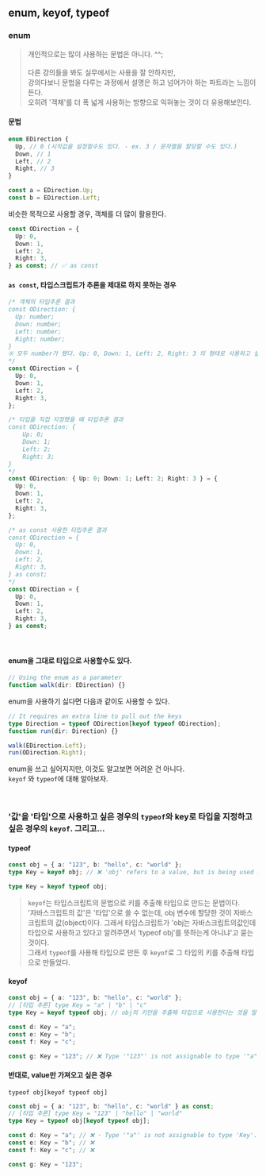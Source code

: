 ## enum, keyof, typeof

### enum

> 개인적으로는 많이 사용하는 문법은 아니다. ^^;<br /><br />
> 다른 강의들을 봐도 실무에서는 사용을 잘 안하지만, <br />
> 강의다보니 문법을 다루는 과정에서 설명은 하고 넘어가야 하는 파트라는 느낌이 든다.<br />
> 오히려 '객체'를 더 폭 넓게 사용하는 방향으로 익혀놓는 것이 더 유용해보인다.

#### 문법

```ts
enum EDirection {
  Up, // 0 (시작값을 설정할수도 있다. - ex. 3 / 문자열을 할당할 수도 있다.)
  Down, // 1
  Left, // 2
  Right, // 3
}

const a = EDirection.Up;
const b = EDirection.Left;
```

비슷한 목적으로 사용할 경우, 객체를 더 많이 활용한다.

```ts
const ODirection = {
  Up: 0,
  Down: 1,
  Left: 2,
  Right: 3,
} as const; // ✅ as const
```

#### `as const`, 타입스크립트가 추론을 제대로 하지 못하는 경우

```ts
/* 객체의 타입추론 결과
const ODirection: {
  Up: number;
  Down: number;
  Left: number;
  Right: number;
}
※ 모두 number가 됐다. Up: 0, Down: 1, Left: 2, Right: 3 의 형태로 사용하고 싶다.
*/
const ODirection = {
  Up: 0,
  Down: 1,
  Left: 2,
  Right: 3,
};

/* 타입을 직접 지정했을 때 타입추론 결과
const ODirection: {
    Up: 0;
    Down: 1;
    Left: 2;
    Right: 3;
}
*/
const ODirection: { Up: 0; Down: 1; Left: 2; Right: 3 } = {
  Up: 0,
  Down: 1,
  Left: 2,
  Right: 3,
};

/* as const 사용한 타입추론 결과 
const ODirection = {
  Up: 0,
  Down: 1,
  Left: 2,
  Right: 3,
} as const;
*/
const ODirection = {
  Up: 0,
  Down: 1,
  Left: 2,
  Right: 3,
} as const;
```

<br />

#### enum을 그대로 타입으로 사용할수도 있다.

```ts
// Using the enum as a parameter
function walk(dir: EDirection) {}
```

enum을 사용하기 싫다면 다음과 같이도 사용할 수 있다.

```ts
// It requires an extra line to pull out the keys
type Direction = typeof ODirection[keyof typeof ODirection];
function run(dir: Direction) {}

walk(EDirection.Left);
run(ODirection.Right);
```

enum을 쓰고 싶어지지만, 이것도 알고보면 어려운 건 아니다.<br />
`keyof` 와 `typeof`에 대해 알아보자.

<br />

### '값'을 '타입'으로 사용하고 싶은 경우의 `typeof`와 key로 타입을 지정하고 싶은 경우의 `keyof`.  그리고...

#### typeof

```ts
const obj = { a: "123", b: "hello", c: "world" };
type Key = keyof obj; // ❌ 'obj' refers to a value, but is being used as a type here. Did you mean 'typeof obj'?ts(2749)

type Key = keyof typeof obj;
```

> `keyof`는 타입스크립트의 문법으로 키를 추출해 타입으로 만드는 문법이다.<br />
> '자바스크립트의 값'은 '타입'으로 쓸 수 없는데, obj 변수에 할당한 것이 자바스크립트의 값(object)이다. 그래서 타입스크립트가 'obj는 자바스크립트의값인데 타입으로 사용하고 있다고 알려주면서 'typeof obj'를 뜻하는게 아니냐'고 묻는 것이다.<br />
> 그래서 `typeof`를 사용해 타입으로 만든 후 `keyof`로 그 타입의 키를 추출해 타입으로 만들었다. <br />

#### keyof

```ts
const obj = { a: "123", b: "hello", c: "world" };
// [타입 추론] type Key = "a" | "b" | "c"
type Key = keyof typeof obj; // obj의 키만을 추출해 타입으로 사용한다는 것을 알 수 있다.

const d: Key = "a";
const e: Key = "b";
const f: Key = "c";

const g: Key = "123"; // ❌ Type '"123"' is not assignable to type '"a" | "b" | "c"'.ts(2322)
```

#### 반대로, value만 가져오고 싶은 경우

`typeof obj[keyof typeof obj]`

```ts
const obj = { a: "123", b: "hello", c: "world" } as const;
// [타입 추론] type Key = "123" | "hello" | "world"
type Key = typeof obj[keyof typeof obj];

const d: Key = "a"; // ❌ - Type '"a"' is not assignable to type 'Key'.ts(2322)
const e: Key = "b"; // ❌
const f: Key = "c"; // ❌

const g: Key = "123";
```
